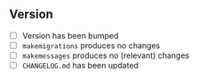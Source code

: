 ## Version <!-- Add version number here -->

- [ ] Version has been bumped
- [ ] `makemigrations` produces no changes
- [ ] `makemessages` produces no (relevant) changes <!-- CI step to check this? -->
- [ ] `CHANGELOG.md` has been updated
